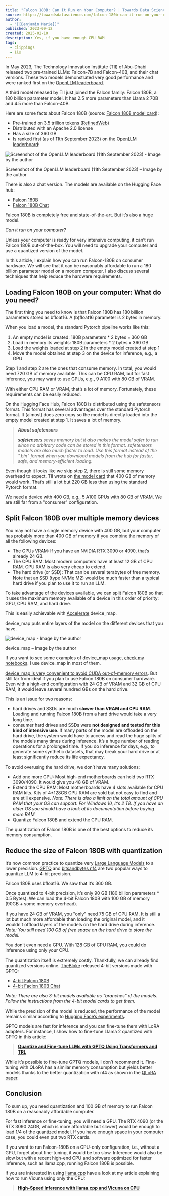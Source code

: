 ```yaml
---
title: "Falcon 180B: Can It Run on Your Computer? | Towards Data Science"
source: https://towardsdatascience.com/falcon-180b-can-it-run-on-your-computer-c3f3fb1611a9/
author:
  - "[[Benjamin Marie]]"
published: 2023-09-12
created: 2025-02-10
description: Yes, if you have enough CPU RAM
tags:
  - clippings
  - llm
---
```

In May 2023, The Technology Innovation Institute (TII) of Abu-Dhabi released two pre-trained LLMs: Falcon-7B and Falcon-40B, and their chat versions. These two models demonstrated very good performance and were ranked first on the [OpenLLM leaderboard](https://huggingface.co/spaces/HuggingFaceH4/open_llm_leaderboard).

A third model released by TII just joined the Falcon family: Falcon 180B, a 180 billion parameter model. It has 2.5 more parameters than Llama 2 70B and 4.5 more than Falcon-40B.

Here are some facts about Falcon 180B (source: [Falcon 180B model card](https://huggingface.co/tiiuae/falcon-180B)):

- Pre-trained on 3.5 trillion tokens ([RefinedWeb](https://huggingface.co/datasets/tiiuae/falcon-refinedweb))
- Distributed with an Apache 2.0 license
- Has a size of 360 GB
- Is ranked first (as of 11th September 2023) on the [OpenLLM leaderboard](https://huggingface.co/spaces/HuggingFaceH4/open_llm_leaderboard):

![Screenshot of the OpenLLM leaderboard (11th September 2023) - Image by the author](https://towardsdatascience.com/wp-content/uploads/2023/09/0DQprCvjiay904ove.png)

Screenshot of the OpenLLM leaderboard (11th September 2023) – Image by the author

There is also a chat version. The models are available on the Hugging Face hub:

- [Falcon 180B](https://huggingface.co/tiiuae/falcon-180B)
- [Falcon 180B Chat](https://huggingface.co/tiiuae/falcon-180B-chat)

Falcon 180B is completely free and state-of-the-art. But it’s also a huge model.

*Can it run on your computer?*

Unless your computer is ready for very intensive computing, it can’t run Falcon 180B out-of-the-box. You will need to upgrade your computer and use a quantized version of the model.

In this article, I explain how you can run Falcon-180B on consumer hardware. We will see that it can be reasonably affordable to run a 180 billion parameter model on a modern computer. I also discuss several techniques that help reduce the hardware requirements.

## Loading Falcon 180B on your computer: What do you need?

The first thing you need to know is that Falcon 180B has 180 billion parameters stored as bfloat16. A (b)float16 parameter is 2 bytes in memory.

When you load a model, the standard Pytorch pipeline works like this:

1. An empty model is created: 180B parameters \* 2 bytes = 360 GB
2. Load in memory its weights: 180B parameters \* 2 bytes = 360 GB
3. Load the weights loaded at step 2 in the empty model created at step 1
4. Move the model obtained at step 3 on the device for inference, e.g., a GPU

Step 1 and step 2 are the ones that consume memory. In total, you would need 720 GB of memory available. This can be CPU RAM, but for fast inference, you may want to use GPUs, e.g., 9 A100 with 80 GB of VRAM.

With either CPU RAM or VRAM, that’s a lot of memory. Fortunately, these requirements can be easily reduced.

On the Hugging Face Hub, Falcon 180B is distributed using the safetensors format. This format has several advantages over the standard Pytorch format. It (almost) does zero copy so the model is directly loaded into the empty model created at step 1. It saves a lot of memory.

> ***About safetensors***
> 
> *[safetensors](https://huggingface.co/docs/safetensors/index) saves memory but it also makes the model safer to run since no arbitrary code can be stored in this format. safetensors models are also much faster to load. Use this format instead of the ".bin" format when you download models from the hub for faster, safe, and memory-efficient loading.*

Even though it looks like we skip step 2, there is still some memory overhead to expect. TII wrote on [the model card](https://huggingface.co/tiiuae/falcon-180B) that 400 GB of memory would work. That’s still a lot but 220 GB less than using the standard Pytorch format.

We need a device with 400 GB, e.g., 5 A100 GPUs with 80 GB of VRAM. We are still far from a "consumer" configuration.

## Split Falcon 180B over multiple memory devices

You may not have a single memory device with 400 GB, but your computer has probably more than 400 GB of memory if you combine the memory of all the following devices:

- The GPUs VRAM: If you have an NVIDIA RTX 3090 or 4090, that’s already 24 GB.
- The CPU RAM: Most modern computers have at least 12 GB of CPU RAM. CPU RAM is also very cheap to extend.
- The hard drive (or SSD): That can be several terabytes of free memory. Note that an SSD (type NVMe M2) would be much faster than a typical hard drive if you plan to use it to run an LLM.

To take advantage of the devices available, we can split Falcon 180B so that it uses the maximum memory available of a device in this order of priority: GPU, CPU RAM, and hard drive.

This is easily achievable with [Accelerate](https://huggingface.co/docs/accelerate/index) device\_map.

device\_map puts entire layers of the model on the different devices that you have.

![device_map - Image by the author](https://towardsdatascience.com/wp-content/uploads/2023/09/0NmOIQsFmiofIwLuY.jpg)

device\_map – Image by the author

If you want to see some examples of device\_map usage, [check my notebooks](https://kaitchup.substack.com/p/notebooks). I use device\_map in most of them.

[device\_map is very convenient to avoid CUDA out-of-memory errors](https://kaitchup.substack.com/p/device-map-avoid-out-of-memory-errors-when-running-large-language-models-af7de5076f9d). But still far from ideal if you plan to use Falcon 180B on consumer hardware. Even with a high-end configuration with 24 GB of VRAM and 32 GB of CPU RAM, it would leave several hundred GBs on the hard drive.

This is an issue for two reasons:

- hard drives and SSDs are much **slower than VRAM and CPU RAM**. Loading and running Falcon 180B from a hard drive would take a very long time.
- consumer hard drives and SSDs were **not designed and tested for this kind of intensive use**. If many parts of the model are offloaded on the hard drive, the system would have to access and read the huge splits of the models many times during inference. It’s a huge number of reading operations for a prolonged time. If you do inference for days, e.g., to generate some synthetic datasets, that may break your hard drive or at least significantly reduce its life expectancy.

To avoid overusing the hard drive, we don’t have many solutions:

- Add one more GPU: Most high-end motherboards can hold two RTX 3090/4090. It would give you 48 GB of VRAM.
- Extend the CPU RAM: Most motherboards have 4 slots available for CPU RAM kits. Kits of 4\*128GB CPU RAM are sold but not easy to find and are still expensive. *Note: There is also a limit on the total amount of CPU RAM that your OS can support. For Windows 10, it’s 2 TB. If you have an older OS you should have a look at its documentation before buying more RAM.*
- Quantize Falcon 180B and extend the CPU RAM.

The quantization of Falcon 180B is one of the best options to reduce its memory consumption.

## Reduce the size of Falcon 180B with quantization

It’s now common practice to quantize very [Large Language Models](https://towardsdatascience.com/tag/large-language-models/ "Large Language Models") to a lower precision. [GPTQ](https://arxiv.org/abs/2210.17323) and [bitsandbytes nf4](https://arxiv.org/abs/2305.14314) are two popular ways to quantize LLM to 4-bit precision.

Falcon 180B uses bfloat16. We saw that it’s 360 GB.

Once quantized to 4-bit precision, it’s only 90 GB (180 billion parameters \* 0.5 Bytes). We can load the 4-bit Falcon 180B with 100 GB of memory (90GB + some memory overhead).

If you have 24 GB of VRAM, you "only" need 75 GB of CPU RAM. It is still a lot but much more affordable than loading the original model, and it wouldn’t offload layers of the models on the hard drive during inference. *Note: You still need 100 GB of free space on the hard drive to store the model.*

You don’t even need a GPU. With 128 GB of CPU RAM, you could do inference using only your CPU.

The quantization itself is extremely costly. Thankfully, we can already find quantized versions online. [TheBloke](https://huggingface.co/TheBloke) released 4-bit versions made with GPTQ:

- [4-bit Falcon 180B](https://huggingface.co/TheBloke/Falcon-180B-GPTQ)
- [4-bit Faclon 180B Chat](https://huggingface.co/TheBloke/Falcon-180B-Chat-GPTQ)

*Note: There are also 3-bit models available as "branches" of the models. Follow the instructions from the 4-bit model cards to get them.*

While the precision of the model is reduced, the performance of the model remains similar according to [Hugging Face’s experiments](https://huggingface.co/blog/falcon-180b).

GPTQ models are fast for inference and you can fine-tune them with LoRA adapters. For instance, I show how to fine-tune Llama 2 quantized with GPTQ in this article:

> [**Quantize and Fine-tune LLMs with GPTQ Using Transformers and TRL**](https://kaitchup.substack.com/p/quantize-and-fine-tune-llms-with)

While it’s possible to fine-tune GPTQ models, I don’t recommend it. Fine-tuning with QLoRA has a similar memory consumption but yields better models thanks to the better quantization with nf4 as shown in the [QLoRA paper](https://arxiv.org/abs/2305.14314).

## Conclusion

To sum up, you need quantization and 100 GB of memory to run Falcon 180B on a reasonably affordable computer.

For fast inference or fine-tuning, you will need a GPU. The RTX 4090 (or the RTX 3090 24GB, which is more affordable but slower) would be enough to load 1/4 of the quantized model. If you have enough space in your computer case, you could even put two RTX cards.

If you want to run Falcon-180B on a CPU-only configuration, i.e., without a GPU, forget about fine-tuning, it would be too slow. Inference would also be slow but with a recent high-end CPU and software optimized for faster inference, such as llama.cpp, running Falcon 180B is possible.

If you are interested in using [llama.cpp](https://github.com/ggerganov/llama.cpp) have a look at my article explaining how to run Vicuna using only the CPU:

> [**High-Speed Inference with llama.cpp and Vicuna on CPU**](https://kaitchup.substack.com/p/high-speed-inference-with-llama-cpp-and-vicuna-on-cpu-136d28e7887b)
